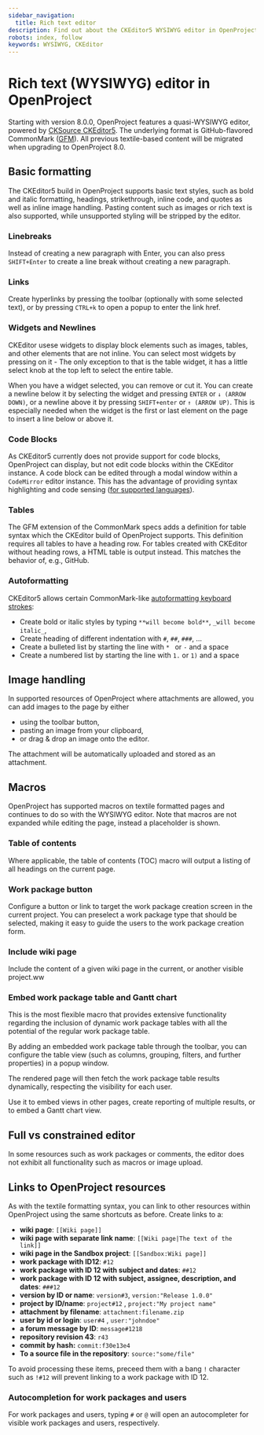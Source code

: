 ```yaml
---
sidebar_navigation:
  title: Rich text editor
description: Find out about the CKEditor5 WYSIWYG editor in OpenProject
robots: index, follow
keywords: WYSIWYG, CKEditor
---
```


# Rich text (WYSIWYG) editor in OpenProject

Starting with version 8.0.0, OpenProject features a quasi-WYSIWYG editor, powered by [CKSource CKEditor5](https://ckeditor5.github.io/).  The underlying format is GitHub-flavored CommonMark ([GFM](https://github.github.com/gfm/)). All previous textile-based content will be migrated when upgrading to OpenProject 8.0.

## Basic formatting

The CKEditor5 build in OpenProject supports basic text styles, such as bold and italic formatting, headings,
strikethrough, inline code, and quotes as well as inline image handling. Pasting content such as images or rich text is also supported, while unsupported styling will be stripped by the editor.

### Linebreaks

Instead of creating a new paragraph with Enter, you can also press `SHIFT+Enter` to create a line break without creating a new paragraph.

### Links

Create hyperlinks by pressing the toolbar (optionally with some selected text), or by pressing `CTRL+k` to open a popup to enter the link href.

### Widgets and Newlines

CKEditor usese widgets to display block elements such as images, tables, and other elements that are not inline. You can select most widgets by pressing on it - The only exception to that is the table widget, it has a little select knob at the top left to select the entire table.

When you have a widget selected, you can remove or cut it. You can create a newline below it by selecting the widget and pressing `ENTER` or `↓ (ARROW DOWN)`, or a newline above it by pressing `SHIFT+enter` or `↑ (ARROW UP)`. This is especially needed when the widget is the first or last element on the page to insert a line below or above it.


### Code Blocks

As CKEditor5 currently does not provide support for code blocks, OpenProject can display, but not edit code blocks within the CKEditor instance. A code block can be edited through a modal window within a `CodeMirror` editor instance. This has the advantage of providing syntax highlighting and code sensing ([for supported languages](https://codemirror.net/mode/)).



### Tables

The GFM extension of the CommonMark specs adds a definition for table syntax which the CKEditor build of OpenProject supports. This definition requires all tables to have a heading row. For tables created with CKEditor without heading rows, a HTML table is output instead. This matches the behavior of, e.g., GitHub.



### Autoformatting

CKEditor5 allows certain CommonMark-like [autoformatting keyboard strokes](https://ckeditor5.github.io/docs/nightly/ckeditor5/latest/features/autoformat.html):

- Create bold or italic styles by typing `**will become bold**`, `_will become italic_`,
- Create heading of different indentation with `#`, `##`, `###`,  …
- Create a bulleted list by starting the line with `* ` or `-` and a space  
- Create a numbered list by starting the line with `1.` or `1)`  and a space

 

## Image handling

In supported resources of OpenProject where attachments are allowed, you can add images to the page by either

- using the toolbar button,
- pasting an image from your clipboard,
- or drag & drop an image onto the editor.



The attachment will be automatically uploaded and stored as an attachment.

 

## Macros

OpenProject has supported macros on textile formatted pages and continues to do so with the WYSIWYG editor. Note that macros are not expanded while editing the page, instead a placeholder is shown.



### Table of contents

Where applicable, the table of contents (TOC) macro will output a listing of all headings on the current page. 



### Work package button

Configure a button or link to target the work package creation screen in the current project. You can preselect a work package type that should be selected, making it easy to guide the users to the work package creation form.



### Include wiki page

Include the content of a given wiki page in the current, or another visible project.ww



### Embed work package table and Gantt chart

This is the most flexible macro that provides extensive functionality regarding the inclusion of dynamic work package tables with all the potential of the regular work package table.

By adding an embedded work package table through the toolbar, you can configure the table view (such as columns, grouping, filters, and further properties) in a popup window. 

The rendered page will then fetch the work package table results dynamically, respecting the visibility for each user.

Use it to embed views in other pages, create reporting of multiple results, or to embed a Gantt chart view.


## Full vs constrained editor

In some resources such as work packages or comments, the editor does not exhibit all functionality such as macros or image upload.


## Links to OpenProject resources

As with the textile formatting syntax, you can link to other resources within OpenProject using the same shortcuts as before. Create links to a:



- **wiki page**: `[[Wiki page]]` 
- **wiki page with separate link name**: `[[Wiki page|The text of the link]]` 
- **wiki page in the Sandbox project**: `[[Sandbox:Wiki page]]` 
- **work package with ID12**:  `#12`
- **work package with ID 12 with subject and dates**: `##12` 
- **work package with ID 12 with subject, assignee, description, and dates**: `###12` 
- **version by ID or name**: `version#3`,  `version:"Release 1.0.0"`
- **project by ID/name**:  `project#12` , `project:"My project name"`
- **attachment by filename**: `attachment:filename.zip`
- **user by id or login**: `user#4` , `user:"johndoe"` 
- **a forum message by ID**: `message#1218`
- **repository revision 43**: `r43` 
- **commit by hash:** `commit:f30e13e4`
- **To a source file in the repository**: `source:"some/file"`

To avoid processing these items, preceed them with a bang `!` character such as `!#12` will prevent linking to a work package with ID 12.



### Autocompletion for work packages and users

For work packages and users, typing `#` or `@` will open an autocompleter for visible work packages and users, respectively.
